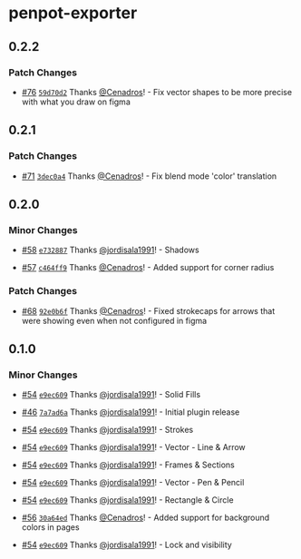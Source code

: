 # penpot-exporter

## 0.2.2

### Patch Changes

- [#76](https://github.com/penpot/penpot-exporter-figma-plugin/pull/76) [`59d70d2`](https://github.com/penpot/penpot-exporter-figma-plugin/commit/59d70d251094895b18bd6af7a8818a0b1de6abf3) Thanks [@Cenadros](https://github.com/Cenadros)! - Fix vector shapes to be more precise with what you draw on figma

## 0.2.1

### Patch Changes

- [#71](https://github.com/penpot/penpot-exporter-figma-plugin/pull/71) [`3dec0a4`](https://github.com/penpot/penpot-exporter-figma-plugin/commit/3dec0a452079e1a1a3e64290e16b881a47a22876) Thanks [@Cenadros](https://github.com/Cenadros)! - Fix blend mode 'color' translation

## 0.2.0

### Minor Changes

- [#58](https://github.com/penpot/penpot-exporter-figma-plugin/pull/58) [`e732887`](https://github.com/penpot/penpot-exporter-figma-plugin/commit/e73288739987d67135dc20ebb97fd165b3da0c79) Thanks [@jordisala1991](https://github.com/jordisala1991)! - Shadows

- [#57](https://github.com/penpot/penpot-exporter-figma-plugin/pull/57) [`c464ff9`](https://github.com/penpot/penpot-exporter-figma-plugin/commit/c464ff9bda24ef1660f2a58ecb39f76f1e8151a8) Thanks [@Cenadros](https://github.com/Cenadros)! - Added support for corner radius

### Patch Changes

- [#68](https://github.com/penpot/penpot-exporter-figma-plugin/pull/68) [`92e0b6f`](https://github.com/penpot/penpot-exporter-figma-plugin/commit/92e0b6f026c8f05d1581bd6d3774e20f6992cb92) Thanks [@Cenadros](https://github.com/Cenadros)! - Fixed strokecaps for arrows that were showing even when not configured in figma

## 0.1.0

### Minor Changes

- [#54](https://github.com/penpot/penpot-exporter-figma-plugin/pull/54) [`e9ec609`](https://github.com/penpot/penpot-exporter-figma-plugin/commit/e9ec609a9ebc6c3dd4a5ca6a81d7d48ec769af1f) Thanks [@jordisala1991](https://github.com/jordisala1991)! - Solid Fills

- [#46](https://github.com/penpot/penpot-exporter-figma-plugin/pull/46) [`7a7ad6a`](https://github.com/penpot/penpot-exporter-figma-plugin/commit/7a7ad6ae60885bb71919780a43b60fa3ff2008e3) Thanks [@jordisala1991](https://github.com/jordisala1991)! - Initial plugin release

- [#54](https://github.com/penpot/penpot-exporter-figma-plugin/pull/54) [`e9ec609`](https://github.com/penpot/penpot-exporter-figma-plugin/commit/e9ec609a9ebc6c3dd4a5ca6a81d7d48ec769af1f) Thanks [@jordisala1991](https://github.com/jordisala1991)! - Strokes

- [#54](https://github.com/penpot/penpot-exporter-figma-plugin/pull/54) [`e9ec609`](https://github.com/penpot/penpot-exporter-figma-plugin/commit/e9ec609a9ebc6c3dd4a5ca6a81d7d48ec769af1f) Thanks [@jordisala1991](https://github.com/jordisala1991)! - Vector - Line & Arrow

- [#54](https://github.com/penpot/penpot-exporter-figma-plugin/pull/54) [`e9ec609`](https://github.com/penpot/penpot-exporter-figma-plugin/commit/e9ec609a9ebc6c3dd4a5ca6a81d7d48ec769af1f) Thanks [@jordisala1991](https://github.com/jordisala1991)! - Frames & Sections

- [#54](https://github.com/penpot/penpot-exporter-figma-plugin/pull/54) [`e9ec609`](https://github.com/penpot/penpot-exporter-figma-plugin/commit/e9ec609a9ebc6c3dd4a5ca6a81d7d48ec769af1f) Thanks [@jordisala1991](https://github.com/jordisala1991)! - Vector - Pen & Pencil

- [#54](https://github.com/penpot/penpot-exporter-figma-plugin/pull/54) [`e9ec609`](https://github.com/penpot/penpot-exporter-figma-plugin/commit/e9ec609a9ebc6c3dd4a5ca6a81d7d48ec769af1f) Thanks [@jordisala1991](https://github.com/jordisala1991)! - Rectangle & Circle

- [#56](https://github.com/penpot/penpot-exporter-figma-plugin/pull/56) [`30a64ed`](https://github.com/penpot/penpot-exporter-figma-plugin/commit/30a64ed1b35b62b9839f856cb3be36ee2b8fd7c0) Thanks [@Cenadros](https://github.com/Cenadros)! - Added support for background colors in pages

- [#54](https://github.com/penpot/penpot-exporter-figma-plugin/pull/54) [`e9ec609`](https://github.com/penpot/penpot-exporter-figma-plugin/commit/e9ec609a9ebc6c3dd4a5ca6a81d7d48ec769af1f) Thanks [@jordisala1991](https://github.com/jordisala1991)! - Lock and visibility
